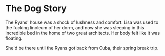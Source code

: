 # The Dog Story

The Ryans' house was a shock of lushness and comfort.  Lisa was used to the
fucking linoleum of her dorm, and now she was sleeping in this incredible bed in
the home of two great architects.  Her body felt like it was floating.

She'd be there until the Ryans got back from Cuba, their spring break trip.  
